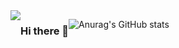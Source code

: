 <div style="display:flex; flex-direction:row;"><a href="https://velog.io/@coding_cat">
  <img src="https://img.shields.io/badge/velog-20C997?
    style=flat&logo=V&logoColor=white&link=https://velog.io/@coding_cat"/></a>

### Hi there 👋
![Anurag's GitHub stats](https://github-readme-stats.vercel.app/api?username=jongkweanlee&show_icons=true&theme=aura_dark)
